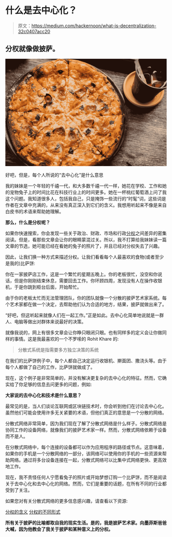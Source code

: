 # 什么是去中心化？

> 原文：<https://medium.com/hackernoon/what-is-decentralization-32c0407acc20>

## 分权就像做披萨。

![](img/ca2d59e5ef38052f4a1ebdfff7a21fac.png)

好吧，但是，每个人所说的“去中心化”是什么意思

我的妹妹是一个年轻的千禧一代，和大多数千禧一代一样，她花在学校、工作和她的宠物兔子上的时间比花在科技行业上的时间更多。她在一杯桃红葡萄酒上问了我这个问题。我知道很多人，包括我自己，只是掩饰一些流行的“时髦”词，这些词是作者在文章中充满的，从来没有真正深入到它们的含义。我想用听起来不像是来自白皮书的术语来帮助她理解。

**那么，什么是分权呢？**

如果你快速搜索，你会发现一些关于政治、财政、市场和行政[分权](https://hackernoon.com/tagged/decentralization)之间差异的密集阅读。但是，看那些文章会让你的眼睛蒙混过关。所以，我不打算给我妹妹读一篇文章的节选，她可能已经在看她的兔子的照片了，并且已经对分权失去了兴趣。

因此，让我们换一种方式来描述分权。让我们看看每个人最喜欢的食物(或者至少是我的)比萨饼:

你在一家披萨店工作，这是一个繁忙的星期五晚上。你的老板很忙，没空和你说话，但是你刚刚结束休息，需要回去工作。你环顾四周，发现没有人在操作收银机，于是你跳到柜台后面，开始帮忙。

由于你的老板太忙而无法管理团队，你的团队就像一个分散的披萨艺术家系统。每个艺术家都在做一个决定，去帮助他们认为合适的地方，结果，披萨就做出来了。

“好吧，但这听起来就像人们在一起工作。”正是如此。去中心化简单地说就是一群人、电脑等做出对群体来说最好的决策。

就像我说的，网上有很多文章会让你睁只眼闭只眼。也有同样多的定义会让你做同样的事情。这是我最喜欢的一个不罗嗦的 Rohit Khare 的:

> 分散式系统是指需要多方独立决策的系统

在我们的比萨饼例子中，每个人都自己决定运行收银机、擀面团、撒浇头等。由于每个人都做了自己的工作，比萨饼就做成了。

现在，这个例子是非常简单的，并没有解决更复杂的去中心化的特征。然而，它确实给了你足够的信息去问更多的问题，例如:

**大家说的去中心化和技术是什么意思？**

最常见的是，当人们谈论互联网或区块链技术时，你会听到他们在讨论去中心化。虽然他们可能会使用许多无关紧要的术语，但他们真正的意思是一个分散的网络。

分散式网络非常简单，因为我们现在了解了分散式网络是什么样子。分散式网络是协同工作的设备网络，就像我们的披萨艺术家一样。然而，分散式网络依赖于设备而不是人。

在分散式网络中，每个连接的设备都可以作为应用程序的路径或节点。这意味着，如果你的手机是一个分散网络的一部分，该网络可以使用你的手机的一些资源来帮助网络。通过将多台设备连接在一起，分散式网络可以比集中式网络更快、更高效地工作。

现在，我不责怪任何人宁愿看兔子的照片或开始梦想订购一个比萨饼，而不是阅读关于去中心化和去中心化的网络。然而，它们是重要的话题，在所有不同的行业都受到了关注。

如果您对有关分散式网络的更多信息感兴趣，请查看以下资源:

[分权的含义](/@VitalikButerin/the-meaning-of-decentralization-a0c92b76a274)
[分权的不同形式](http://www.ciesin.org/decentralization/English/General/Different_forms.html)

**所有关于披萨的比喻都取自我的现实生活。是的，我是披萨艺术家。向墨菲斯爸爸大喊，因为他教会了我关于披萨和某种意义上的分权。**